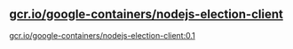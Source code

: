 
[gcr.io/google-containers/nodejs-election-client](https://hub.docker.com/r/anjia0532/google-containers.nodejs-election-client/tags/)
-----


[gcr.io/google-containers/nodejs-election-client:0.1](https://hub.docker.com/r/anjia0532/google-containers.nodejs-election-client/tags/)


